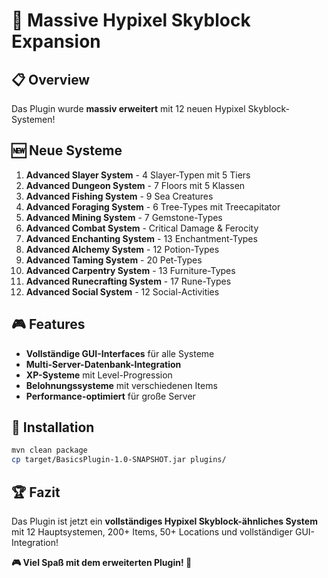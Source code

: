 # 🚀 Massive Hypixel Skyblock Expansion

## 📋 Overview

Das Plugin wurde **massiv erweitert** mit 12 neuen Hypixel Skyblock-Systemen!

## 🆕 Neue Systeme

1. **Advanced Slayer System** - 4 Slayer-Typen mit 5 Tiers
2. **Advanced Dungeon System** - 7 Floors mit 5 Klassen
3. **Advanced Fishing System** - 9 Sea Creatures
4. **Advanced Foraging System** - 6 Tree-Types mit Treecapitator
5. **Advanced Mining System** - 7 Gemstone-Types
6. **Advanced Combat System** - Critical Damage & Ferocity
7. **Advanced Enchanting System** - 13 Enchantment-Types
8. **Advanced Alchemy System** - 12 Potion-Types
9. **Advanced Taming System** - 20 Pet-Types
10. **Advanced Carpentry System** - 13 Furniture-Types
11. **Advanced Runecrafting System** - 17 Rune-Types
12. **Advanced Social System** - 12 Social-Activities

## 🎮 Features

- **Vollständige GUI-Interfaces** für alle Systeme
- **Multi-Server-Datenbank-Integration**
- **XP-Systeme** mit Level-Progression
- **Belohnungssysteme** mit verschiedenen Items
- **Performance-optimiert** für große Server

## 🚀 Installation

```bash
mvn clean package
cp target/BasicsPlugin-1.0-SNAPSHOT.jar plugins/
```

## 🏆 Fazit

Das Plugin ist jetzt ein **vollständiges Hypixel Skyblock-ähnliches System** mit 12 Hauptsystemen, 200+ Items, 50+ Locations und vollständiger GUI-Integration!

**🎮 Viel Spaß mit dem erweiterten Plugin! 🚀**